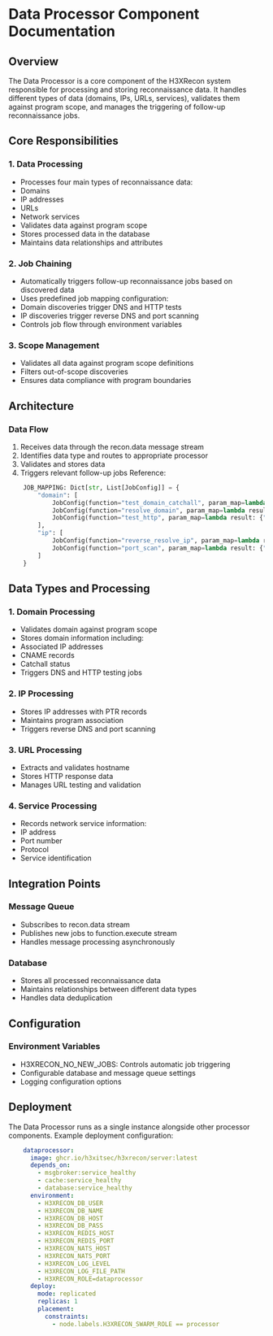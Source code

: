 # Data Processor Component Documentation
## Overview
The Data Processor is a core component of the H3XRecon system responsible for processing and storing reconnaissance data. It handles different types of data (domains, IPs, URLs, services), validates them against program scope, and manages the triggering of follow-up reconnaissance jobs.
## Core Responsibilities
### 1. Data Processing
- Processes four main types of reconnaissance data:
- Domains
- IP addresses
- URLs
- Network services
- Validates data against program scope
- Stores processed data in the database
- Maintains data relationships and attributes
### 2. Job Chaining
- Automatically triggers follow-up reconnaissance jobs based on discovered data
- Uses predefined job mapping configuration:
- Domain discoveries trigger DNS and HTTP tests
- IP discoveries trigger reverse DNS and port scanning
- Controls job flow through environment variables
### 3. Scope Management
- Validates all data against program scope definitions
- Filters out-of-scope discoveries
- Ensures data compliance with program boundaries
## Architecture
### Data Flow
1. Receives data through the recon.data message stream
2. Identifies data type and routes to appropriate processor
3. Validates and stores data
4. Triggers relevant follow-up jobs
Reference:
```python:src/h3xrecon/server/dataprocessor.py
    JOB_MAPPING: Dict[str, List[JobConfig]] = {
        "domain": [
            JobConfig(function="test_domain_catchall", param_map=lambda result: {"target": result.lower()}),
            JobConfig(function="resolve_domain", param_map=lambda result: {"target": result.lower()}),
            JobConfig(function="test_http", param_map=lambda result: {"target": result.lower()})
        ],
        "ip": [
            JobConfig(function="reverse_resolve_ip", param_map=lambda result: {"target": result.lower()}),
            JobConfig(function="port_scan", param_map=lambda result: {"target": result.lower()})
        ]
    }
```
## Data Types and Processing
### 1. Domain Processing
- Validates domain against program scope
- Stores domain information including:
- Associated IP addresses
- CNAME records
- Catchall status
- Triggers DNS and HTTP testing jobs
### 2. IP Processing
- Stores IP addresses with PTR records
- Maintains program association
- Triggers reverse DNS and port scanning
### 3. URL Processing
- Extracts and validates hostname
- Stores HTTP response data
- Manages URL testing and validation
### 4. Service Processing
- Records network service information:
- IP address
- Port number
- Protocol
- Service identification
## Integration Points
### Message Queue
- Subscribes to recon.data stream
- Publishes new jobs to function.execute stream
- Handles message processing asynchronously
### Database
- Stores all processed reconnaissance data
- Maintains relationships between different data types
- Handles data deduplication
## Configuration
### Environment Variables
- H3XRECON_NO_NEW_JOBS: Controls automatic job triggering
- Configurable database and message queue settings
- Logging configuration options
## Deployment
The Data Processor runs as a single instance alongside other processor components. Example deployment configuration:
```yaml:docker_swarm/docker-compose.swarm.yaml
    dataprocessor:
      image: ghcr.io/h3xitsec/h3xrecon/server:latest
      depends_on:
        - msgbroker:service_healthy
        - cache:service_healthy
        - database:service_healthy
      environment:
        - H3XRECON_DB_USER
        - H3XRECON_DB_NAME
        - H3XRECON_DB_HOST
        - H3XRECON_DB_PASS
        - H3XRECON_REDIS_HOST
        - H3XRECON_REDIS_PORT
        - H3XRECON_NATS_HOST
        - H3XRECON_NATS_PORT
        - H3XRECON_LOG_LEVEL
        - H3XRECON_LOG_FILE_PATH
        - H3XRECON_ROLE=dataprocessor
      deploy:
        mode: replicated
        replicas: 1
        placement:
          constraints:
            - node.labels.H3XRECON_SWARM_ROLE == processor
```
